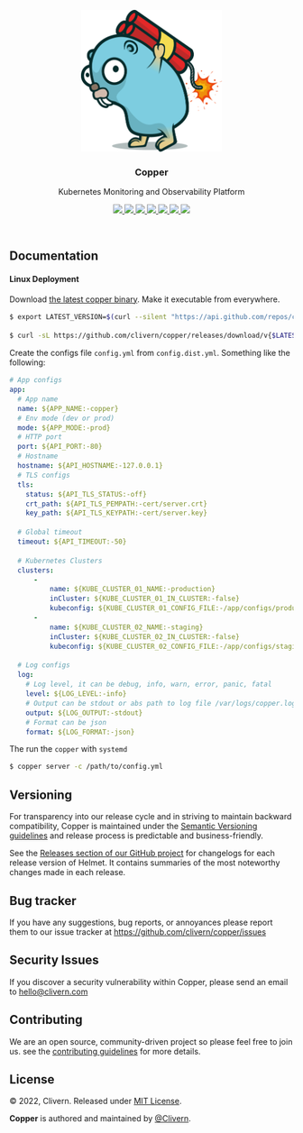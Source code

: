 <p align="center">
    <img src="/static/logo.png?v=0.1.2" width="250" />
    <h3 align="center">Copper</h3>
    <p align="center">Kubernetes Monitoring and Observability Platform</p>
    <p align="center">
        <a href="https://github.com/clivern/copper/actions/workflows/api.yml">
            <img src="https://github.com/clivern/copper/actions/workflows/api.yml/badge.svg">
        </a>
        <a href="https://github.com/clivern/copper/actions/workflows/ui.yml">
            <img src="https://github.com/clivern/copper/actions/workflows/ui.yml/badge.svg">
        </a>
        <a href="https://github.com/clivern/copper/actions">
            <img src="https://github.com/clivern/copper/workflows/Release/badge.svg">
        </a>
        <a href="https://github.com/clivern/copper/releases">
            <img src="https://img.shields.io/badge/Version-0.1.2-red.svg">
        </a>
        <a href="https://goreportcard.com/report/github.com/clivern/copper">
            <img src="https://goreportcard.com/badge/github.com/clivern/copper?v=0.1.2">
        </a>
        <a href="https://godoc.org/github.com/clivern/copper">
            <img src="https://godoc.org/github.com/clivern/copper?status.svg">
        </a>
        <a href="https://github.com/clivern/copper/blob/master/LICENSE">
            <img src="https://img.shields.io/badge/LICENSE-MIT-orange.svg">
        </a>
    </p>
</p>
<br/>


## Documentation

#### Linux Deployment

Download [the latest copper binary](https://github.com/clivern/copper/releases). Make it executable from everywhere.

```zsh
$ export LATEST_VERSION=$(curl --silent "https://api.github.com/repos/clivern/copper/releases/latest" | jq '.tag_name' | sed -E 's/.*"([^"]+)".*/\1/' | tr -d v)

$ curl -sL https://github.com/clivern/copper/releases/download/v{$LATEST_VERSION}/copper_{$LATEST_VERSION}_Linux_x86_64.tar.gz | tar xz
```

Create the configs file `config.yml` from `config.dist.yml`. Something like the following:

```yaml
# App configs
app:
  # App name
  name: ${APP_NAME:-copper}
  # Env mode (dev or prod)
  mode: ${APP_MODE:-prod}
  # HTTP port
  port: ${API_PORT:-80}
  # Hostname
  hostname: ${API_HOSTNAME:-127.0.0.1}
  # TLS configs
  tls:
    status: ${API_TLS_STATUS:-off}
    crt_path: ${API_TLS_PEMPATH:-cert/server.crt}
    key_path: ${API_TLS_KEYPATH:-cert/server.key}

  # Global timeout
  timeout: ${API_TIMEOUT:-50}

  # Kubernetes Clusters
  clusters:
      -
          name: ${KUBE_CLUSTER_01_NAME:-production}
          inCluster: ${KUBE_CLUSTER_01_IN_CLUSTER:-false}
          kubeconfig: ${KUBE_CLUSTER_01_CONFIG_FILE:-/app/configs/production-cluster-kubeconfig.yaml}
      -
          name: ${KUBE_CLUSTER_02_NAME:-staging}
          inCluster: ${KUBE_CLUSTER_02_IN_CLUSTER:-false}
          kubeconfig: ${KUBE_CLUSTER_02_CONFIG_FILE:-/app/configs/staging-cluster-kubeconfig.yaml}

  # Log configs
  log:
    # Log level, it can be debug, info, warn, error, panic, fatal
    level: ${LOG_LEVEL:-info}
    # Output can be stdout or abs path to log file /var/logs/copper.log
    output: ${LOG_OUTPUT:-stdout}
    # Format can be json
    format: ${LOG_FORMAT:-json}
```

The run the `copper` with `systemd`

```zsh
$ copper server -c /path/to/config.yml
```

## Versioning

For transparency into our release cycle and in striving to maintain backward compatibility, Copper is maintained under the [Semantic Versioning guidelines](https://semver.org/) and release process is predictable and business-friendly.

See the [Releases section of our GitHub project](https://github.com/clivern/copper/releases) for changelogs for each release version of Helmet. It contains summaries of the most noteworthy changes made in each release.

## Bug tracker

If you have any suggestions, bug reports, or annoyances please report them to our issue tracker at https://github.com/clivern/copper/issues

## Security Issues

If you discover a security vulnerability within Copper, please send an email to [hello@clivern.com](mailto:hello@clivern.com)

## Contributing

We are an open source, community-driven project so please feel free to join us. see the [contributing guidelines](CONTRIBUTING.md) for more details.

## License

© 2022, Clivern. Released under [MIT License](https://opensource.org/licenses/mit-license.php).

**Copper** is authored and maintained by [@Clivern](http://github.com/clivern).

